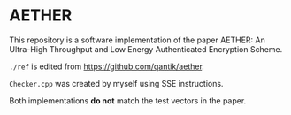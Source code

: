 # AETHER

This repository is a software implementation of the paper AETHER: An Ultra-High Throughput and Low Energy Authenticated Encryption Scheme.

`./ref` is edited from https://github.com/qantik/aether.

`Checker.cpp` was created by myself using SSE instructions.

Both implementations **do not** match the test vectors in the paper.

